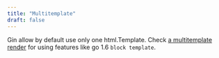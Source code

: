 ```yaml
---
title: "Multitemplate"
draft: false
---
```


Gin allow by default use only one html.Template. Check [a multitemplate render](https://github.com/gin-contrib/multitemplate) for using features like go 1.6 `block template`.
